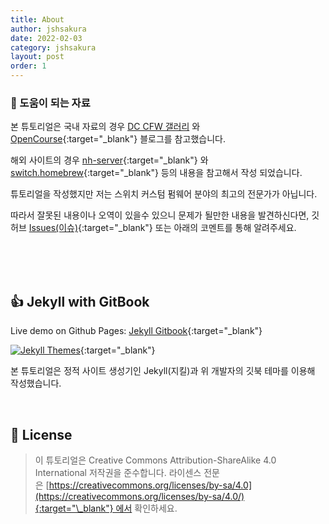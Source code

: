 ```yaml
---
title: About
author: jshsakura
date: 2022-02-03
category: jshsakura
layout: post
order: 1
---
```


### 🧭 도움이 되는 자료

본 튜토리얼은 국내 자료의 경우 [DC CFW 갤러리](https://gall.dcinside.com/mini/board/lists/?id=nintendo_sw_cfw) 와 [OpenCourse](http://opencourse.tistory.com/){:target="\_blank"} 블로그를 참고했습니다.

해외 사이트의 경우 [nh-server](https://nh-server.github.io/switch-guide/){:target="\_blank"} 와 [switch.homebrew](https://switch.homebrew.guide/){:target="\_blank"} 등의 내용을 참고해서 작성 되었습니다.

튜토리얼을 작성했지만 저는 스위치 커스텀 펌웨어 분야의 최고의 전문가가 아닙니다.

따라서 잘못된 내용이나 오역이 있을수 있으니 문제가 될만한 내용을 발견하신다면, 깃허브 [Issues(이슈)](https://github.com/jshsakura/gitbook/issues){:target="\_blank"} 또는 아래의 코멘트를 통해 알려주세요.

<br><br><br>

## 👍 Jekyll with GitBook

Live demo on Github Pages: [Jekyll Gitbook](https://sighingnow.github.io/jekyll-gitbook){:target="\_blank"}

[![Jekyll Themes](https://img.shields.io/badge/featured%20on-JekyllThemes-red.svg)](https://jekyll-themes.com/jekyll-gitbook/){:target="\_blank"}

본 튜토리얼은 정적 사이트 생성기인 Jekyll(지킬)과 위 개발자의 깃북 테마를 이용해 작성했습니다.

<br>

## 🍻 License

> 이 튜토리얼은 Creative Commons Attribution-ShareAlike 4.0 International 저작권을 준수합니다. 라이센스 전문은 [https://creativecommons.org/licenses/by-sa/4.0](https://creativecommons.org/licenses/by-sa/4.0/){:target="\_blank"} 에서 확인하세요.
